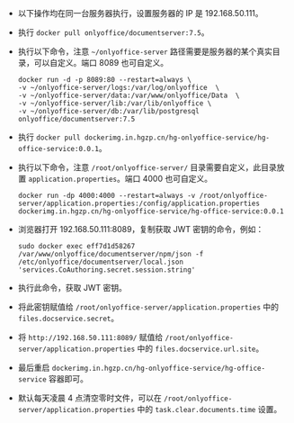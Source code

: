 * 以下操作均在同一台服务器执行，设置服务器的 IP 是 192.168.50.111。
* 执行 `docker pull onlyoffice/documentserver:7.5`。
* 执行以下命令，注意 `~/onlyoffice-server` 路径需要是服务器的某个真实目录，可以自定义。端口 8089 也可自定义。

    ```shell
    docker run -d -p 8089:80 --restart=always \
    -v ~/onlyoffice-server/logs:/var/log/onlyoffice  \
    -v ~/onlyoffice-server/data:/var/www/onlyoffice/Data  \
    -v ~/onlyoffice-server/lib:/var/lib/onlyoffice \
    -v ~/onlyoffice-server/db:/var/lib/postgresql onlyoffice/documentserver:7.5
    ```

* 执行 `docker pull dockerimg.in.hgzp.cn/hg-onlyoffice-service/hg-office-service:0.0.1`。
* 执行以下命令，注意 `/root/onlyoffice-server/` 目录需要自定义，此目录放置 `application.properties`。端口 4000 也可自定义。

    ```shell
    docker run -dp 4000:4000 --restart=always -v /root/onlyoffice-server/application.properties:/config/application.properties dockerimg.in.hgzp.cn/hg-onlyoffice-service/hg-office-service:0.0.1
    ```
   
* 浏览器打开 192.168.50.111:8089，复制获取 JWT 密钥的命令，例如：

    ```shell
    sudo docker exec eff7d1d58267 /var/www/onlyoffice/documentserver/npm/json -f /etc/onlyoffice/documentserver/local.json 'services.CoAuthoring.secret.session.string'
    ```
  
* 执行此命令，获取 JWT 密钥。
* 将此密钥赋值给 `/root/onlyoffice-server/application.properties` 中的 `files.docservice.secret`。
* 将 `http://192.168.50.111:8089/` 赋值给 `/root/onlyoffice-server/application.properties` 中的 `files.docservice.url.site`。
* 最后重启 `dockerimg.in.hgzp.cn/hg-onlyoffice-service/hg-office-service` 容器即可。
* 默认每天凌晨 4 点清空零时文件，可以在 `/root/onlyoffice-server/application.properties` 中的 `task.clear.documents.time` 设置。
